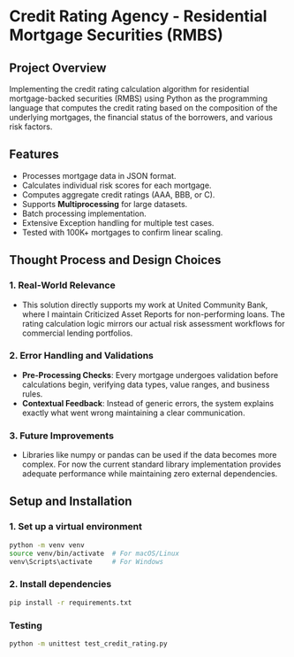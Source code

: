 # Credit Rating Agency - Residential Mortgage Securities (RMBS)

## Project Overview

Implementing the credit rating calculation algorithm for residential mortgage-backed
securities (RMBS) using Python as the programming language that computes the credit rating based
on the composition of the underlying mortgages, the financial status of the borrowers, 
and various risk factors.

## Features

- Processes mortgage data in JSON format.
- Calculates individual risk scores for each mortgage.
- Computes aggregate credit ratings (AAA, BBB, or C).
- Supports **Multiprocessing** for large datasets.
- Batch processing implementation.
- Extensive Exception handling for multiple test cases.
- Tested with 100K+ mortgages to confirm linear scaling.

## Thought Process and Design Choices

### 1. **Real-World Relevance**
   - This solution directly supports my work at United Community Bank, where I maintain Criticized Asset Reports for non-performing loans. The rating calculation logic mirrors our actual risk assessment workflows for commercial lending portfolios.

### 2. **Error Handling and Validations**
   - **Pre-Processing Checks**: Every mortgage undergoes validation before calculations begin, verifying data types, value ranges, and business rules.
   - **Contextual Feedback**: Instead of generic errors, the system explains exactly what went wrong maintaining a clear communication.

### 3. **Future Improvements**
   - Libraries like numpy or pandas can be used if the data becomes more complex. For now the current standard library implementation provides adequate performance while maintaining zero external dependencies.

## Setup and Installation

### 1. Set up a virtual environment
```sh
python -m venv venv
source venv/bin/activate  # For macOS/Linux
venv\Scripts\activate     # For Windows
```

### 2. Install dependencies
```sh
pip install -r requirements.txt
```

### Testing
```sh
python -m unittest test_credit_rating.py
```
